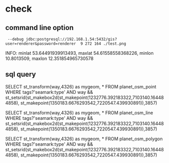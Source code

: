 #  


# check

## command line option
```
 --debug jdbc:postgresql://192.168.1.54:5432/gis?user=renderer&password=renderer  9 272 164 ./test.png
```

<bounds minlon="10.8013509" maxlon="12.351854965730578" minlat="53.64491939913493" maxlat="54.61558558368226">

INFO: minlat 53.64491939913493, maxlat 54.61558558368226, minlon 10.8013509, maxlon 12.351854965730578

## sql query

SELECT st_transform(way,4326) as mygeom, *
  FROM planet_osm_point
  WHERE tags?'seamark:type' AND way && st_setsrid(st_makebox2d(st_makepoint(1232776.392183322,7103140.164484858), st_makepoint(1350183.6676293542,7220547.439930891)),3857)

SELECT st_transform(way,4326) as mygeom, *
  FROM planet_osm_line
  WHERE tags?'seamark:type' AND way && st_setsrid(st_makebox2d(st_makepoint(1232776.392183322,7103140.164484858), st_makepoint(1350183.6676293542,7220547.439930891)),3857)

SELECT st_transform(way,4326) as mygeom, *
  FROM planet_osm_polygon
  WHERE tags?'seamark:type' AND way && st_setsrid(st_makebox2d(st_makepoint(1232776.392183322,7103140.164484858), st_makepoint(1350183.6676293542,7220547.439930891)),3857)
